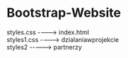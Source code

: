 # Bootstrap-Website
styles.css ----> index.html  
styles1.css ----> dzialaniawprojekcie  
styles2 -----> partnerzy 
